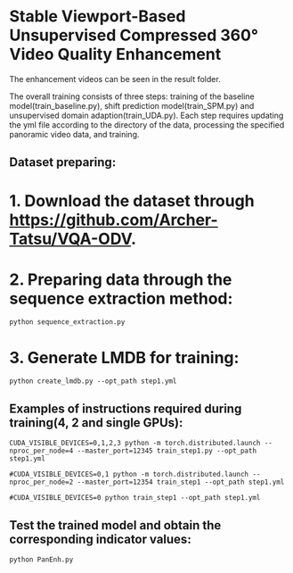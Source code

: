 # Stable Viewport-Based Unsupervised Compressed 360° Video Quality Enhancement

The enhancement videos can be seen in the result folder.

The overall training consists of three steps: training of the baseline model(train_baseline.py), shift prediction model(train_SPM.py) and unsupervised domain adaption(train_UDA.py). Each step requires updating the yml file according to the directory of the data, processing the specified panoramic video data, and training. 

## Dataset preparing:

# 1. Download the dataset through https://github.com/Archer-Tatsu/VQA-ODV.

# 2. Preparing data through the sequence extraction method:
```
python sequence_extraction.py
```
# 3. Generate LMDB for training:
```
python create_lmdb.py --opt_path step1.yml
```

## Examples of instructions required during training(4, 2 and single GPUs):
```
CUDA_VISIBLE_DEVICES=0,1,2,3 python -m torch.distributed.launch --nproc_per_node=4 --master_port=12345 train_step1.py --opt_path step1.yml
```
```
#CUDA_VISIBLE_DEVICES=0,1 python -m torch.distributed.launch --nproc_per_node=2 --master_port=12354 train_step1 --opt_path step1.yml
```
```
#CUDA_VISIBLE_DEVICES=0 python train_step1 --opt_path step1.yml
```

## Test the trained model and obtain the corresponding indicator values:
```
python PanEnh.py 
```


